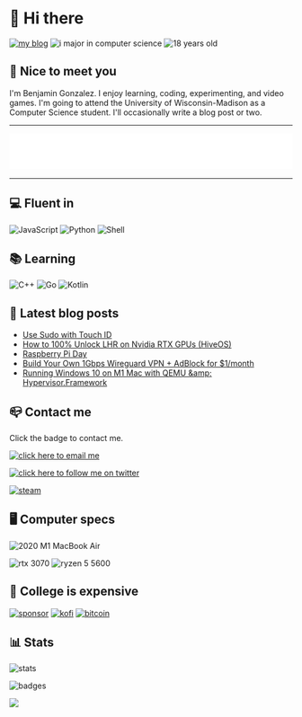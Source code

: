 # 👋 Hi there

[![my blog](https://img.shields.io/badge/blog-randomblock1.com-00adb5?style=for-the-badge)](https://randomblock1.com)
![i major in computer science](https://img.shields.io/badge/major-computer%20science-blueviolet?style=for-the-badge)
![18 years old](https://img.shields.io/badge/age-18-green?style=for-the-badge)

## 🤝 Nice to meet you

I'm Benjamin Gonzalez. I enjoy learning, coding, experimenting, and video games. I'm going to attend the University of Wisconsin-Madison as a Computer Science student. I'll occasionally write a blog post or two.

---

![animated svg](animated.svg)

---

## 💻 Fluent in

![JavaScript](https://img.shields.io/badge/Node.js-43853D?style=for-the-badge&logo=node.js&logoColor=white)
![Python](https://img.shields.io/badge/Python-14354C?style=for-the-badge&logo=python&logoColor=white)
![Shell](https://img.shields.io/badge/Shell_Script-121011?style=for-the-badge&logo=gnu-bash&logoColor=white)

## 📚 Learning

![C++](https://img.shields.io/badge/C%2B%2B-00599C?style=for-the-badge&logo=c%2B%2B&logoColor=white)
![Go](https://img.shields.io/badge/Go-00ADD8?style=for-the-badge&logo=go&logoColor=white)
![Kotlin](https://img.shields.io/badge/Kotlin-0095D5?&style=for-the-badge&logo=kotlin&logoColor=white)

## 📢 Latest blog posts

<!-- BLOG:START -->
- [Use Sudo with Touch ID](http://randomblock1.com/blog/sudo-with-touchid/)
- [How to 100% Unlock LHR on Nvidia RTX GPUs &lpar;HiveOS&rpar;](http://randomblock1.com/blog/lhr-full-unlock/)
- [Raspberry Pi Day](http://randomblock1.com/blog/raspberry-pi-day/)
- [Build Your Own 1Gbps Wireguard VPN + AdBlock for $1/month](http://randomblock1.com/blog/cheap-wireguard-vps/)
- [Running Windows 10 on M1 Mac with QEMU &amp;amp; Hypervisor.Framework](http://randomblock1.com/blog/qemu-windows-mac/)
<!-- BLOG:END -->

## 📪 Contact me

Click the badge to contact me.

[![click here to email me](https://img.shields.io/badge/ProtonMail-preferred-8B89CC?style=for-the-badge&logo=protonmail&logoColor=white)](mailto:randomblock1@protonmail.com)

[![click here to follow me on twitter](https://img.shields.io/badge/Twitter-follow_me-1DA1F2?style=for-the-badge&logo=twitter&logoColor=white)](https://twitter.com/@randomblock1_)

[![steam](https://img.shields.io/badge/Steam-why_is_this_here-000000?style=for-the-badge&logo=steam&logoColor=white)](https://steamcommunity.com/id/randomblock1)

## 🖥 Computer specs

![2020 M1 MacBook Air](https://img.shields.io/badge/M1_MacBook_Air_2020-999999?style=for-the-badge&logo=apple&logoColor=white)

![rtx 3070](https://img.shields.io/badge/RTX_3070-76B900?style=for-the-badge&logo=nvidia&logoColor=white)
![ryzen 5 5600](https://img.shields.io/badge/Ryzen_5_5600X-ED1C24?style=for-the-badge&logo=amd&logoColor=white)

## 💸 College is expensive

[![sponsor](https://img.shields.io/badge/Sponsor-black?style=for-the-badge&logo=github-sponsors&logoColor=white)](https://github.com/sponsors/Randomblock1)
[![kofi](https://img.shields.io/badge/Ko--fi-F16061?style=for-the-badge&logo=ko-fi&logoColor=white)](https://ko-fi.com/randomblock1)
[![bitcoin](https://img.shields.io/badge/Bitcoin-orange?style=for-the-badge&logo=bitcoin&logoColor=white)](bitcoin:3Fjdv1arq377tffSo9zCAC3bdbTGwzZXkJ)

## 📊 Stats

![stats](https://github-readme-stats.vercel.app/api?username=randomblock1&theme=blue-green)

![badges](https://img.shields.io/badge/badges_put_here-19-blue?style=for-the-badge)

![](https://hit.yhype.me/github/profile?user_id=19873803)
